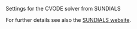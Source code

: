 Settings for the CVODE solver from SUNDIALS

For further details see also the [SUNDIALS website](https://computing.llnl.gov/projects/sundials/cvode).
